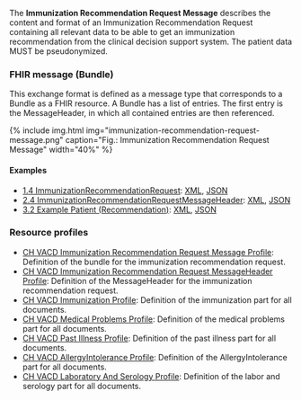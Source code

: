 The **Immunization Recommendation Request Message** describes the content and format of an Immunization Recommendation Request  
containing all relevant data to be able to  get an immunization recommendation from the clinical decision support system.
The patient data MUST be pseudonymized.

### FHIR message (Bundle)
This exchange format is defined as a message type that corresponds to a Bundle as a FHIR resource. 
A Bundle has a list of entries. The first entry is the MessageHeader, in which all contained entries are then referenced.

{% include img.html img="immunization-recommendation-request-message.png" caption="Fig.: Immunization Recommendation Request Message" width="40%" %}



#### Examples
* [1.4 ImmunizationRecommendationRequest](Bundle-1-4-ImmunizationRecommendationRequest.html): [XML](Bundle-1-4-ImmunizationRecommendationRequest.xml), [JSON](Bundle-1-4-ImmunizationRecommendationRequest.json)
* [2.4 ImmunizationRecommendationRequestMessageHeader](MessageHeader-2-4-ImmunizationRecommendationRequestMessageHeader.html): [XML](MessageHeader-2-4-ImmunizationRecommendationRequestMessageHeader.xml), [JSON](MessageHeader-2-4-ImmunizationRecommendationRequestMessageHeader.json)
* [3.2 Example Patient (Recommendation)](Patient-3-2-Patient.html): [XML](Patient-3-2-Patient.xml), [JSON](Patient-3-2-Patient.json)

 
### Resource profiles
* [CH VACD Immunization Recommendation Request Message Profile](StructureDefinition-ch-vacd-recommendation-request-message.html): Definition of the bundle for the immunization recommendation request.
* [CH VACD Immunization Recommendation Request MessageHeader Profile](StructureDefinition-ch-vacd-recommendation-request-messageheader.html): Definition of the MessageHeader for the immunization recommendation request.
* [CH VACD Immunization Profile](StructureDefinition-ch-vacd-immunization.html): Definition of the immunization part for all documents.
* [CH VACD Medical Problems Profile](StructureDefinition-ch-vacd-medical-problems.html): Definition of the medical problems part for all documents.
* [CH VACD Past Illness Profile](StructureDefinition-ch-vacd-pastillnesses.html): Definition of the past illness part for all documents.
* [CH VACD AllergyIntolerance Profile](StructureDefinition-ch-vacd-allergyintolerances.html): Definition of the AllergyIntolerance part for all documents.
* [CH VACD Laboratory And Serology Profile](StructureDefinition-ch-vacd-laboratory-serology.html): Definition of the labor and serology part for all documents.
